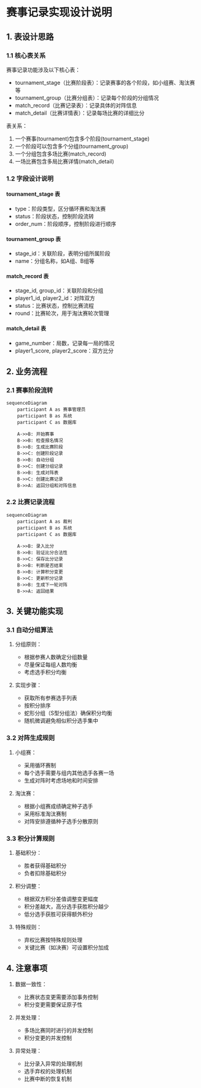 # 赛事记录实现设计说明

## 1. 表设计思路

### 1.1 核心表关系

赛事记录功能涉及以下核心表：

- tournament_stage（比赛阶段表）：记录赛事的各个阶段，如小组赛、淘汰赛等
- tournament_group（比赛分组表）：记录每个阶段的分组情况
- match_record（比赛记录表）：记录具体的对阵信息
- match_detail（比赛详情表）：记录每场比赛的详细比分

表关系：
1. 一个赛事(tournament)包含多个阶段(tournament_stage)
2. 一个阶段可以包含多个分组(tournament_group)
3. 一个分组包含多场比赛(match_record)
4. 一场比赛包含多局比赛详情(match_detail)

### 1.2 字段设计说明

#### tournament_stage 表
- type：阶段类型，区分循环赛和淘汰赛
- status：阶段状态，控制阶段流转
- order_num：阶段顺序，控制阶段进行顺序

#### tournament_group 表
- stage_id：关联阶段，表明分组所属阶段
- name：分组名称，如A组、B组等

#### match_record 表
- stage_id, group_id：关联阶段和分组
- player1_id, player2_id：对阵双方
- status：比赛状态，控制比赛流程
- round：比赛轮次，用于淘汰赛轮次管理

#### match_detail 表
- game_number：局数，记录每一局的情况
- player1_score, player2_score：双方比分

## 2. 业务流程

### 2.1 赛事阶段流转

```mermaid
sequenceDiagram
    participant A as 赛事管理员
    participant B as 系统
    participant C as 数据库
    
    A->>B: 开始赛事
    B->>B: 检查报名情况
    B->>B: 生成比赛阶段
    B->>C: 创建阶段记录
    B->>B: 自动分组
    B->>C: 创建分组记录
    B->>B: 生成对阵表
    B->>C: 创建比赛记录
    B->>A: 返回分组和对阵信息
```

### 2.2 比赛记录流程

```mermaid
sequenceDiagram
    participant A as 裁判
    participant B as 系统
    participant C as 数据库
    
    A->>B: 录入比分
    B->>B: 验证比分合法性
    B->>C: 保存比分记录
    B->>B: 判断是否结束
    B->>B: 计算积分变更
    B->>C: 更新积分记录
    B->>B: 生成下一轮对阵
    B->>A: 返回结果
```

## 3. 关键功能实现

### 3.1 自动分组算法

1. 分组原则：
   - 根据参赛人数确定分组数量
   - 尽量保证每组人数均衡
   - 考虑选手积分均衡

2. 实现步骤：
   - 获取所有参赛选手列表
   - 按积分排序
   - 蛇形分组（S型分组法）确保积分均衡
   - 随机微调避免相似积分选手集中

### 3.2 对阵生成规则

1. 小组赛：
   - 采用循环赛制
   - 每个选手需要与组内其他选手各赛一场
   - 生成对阵时考虑场地和时间安排

2. 淘汰赛：
   - 根据小组赛成绩确定种子选手
   - 采用标准淘汰赛制
   - 对阵安排遵循种子选手分散原则

### 3.3 积分计算规则

1. 基础积分：
   - 胜者获得基础积分
   - 负者扣除基础积分

2. 积分调整：
   - 根据双方积分差值调整变更幅度
   - 积分差越大，高分选手获胜积分越少
   - 低分选手获胜可获得额外积分

3. 特殊规则：
   - 弃权比赛按特殊规则处理
   - 关键比赛（如决赛）可设置积分加成

## 4. 注意事项

1. 数据一致性：
   - 比赛状态变更需要添加事务控制
   - 积分变更需要保证原子性

2. 并发处理：
   - 多场比赛同时进行的并发控制
   - 积分变更的并发控制

3. 异常处理：
   - 比分录入异常的处理机制
   - 选手弃权的处理机制
   - 比赛中断的恢复机制